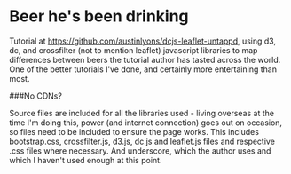 # Beer he's been drinking
Tutorial at https://github.com/austinlyons/dcjs-leaflet-untappd, using d3, dc, and crossfilter (not to mention leaflet) javascript libraries to map differences between beers the tutorial author has tasted across the world.  One of the better tutorials I've done, and certainly more entertaining than most.    

###No CDNs?    

Source files are included for all the libraries used - living overseas at the time I'm doing this, power (and internet connection) goes out on occasion, so files need to be included to ensure the page works.  This includes bootstrap.css, crossfilter.js, d3.js, dc.js and leaflet.js files and respective .css files where necessary.  And underscore, which the author uses and which I haven't used enough at this point.  